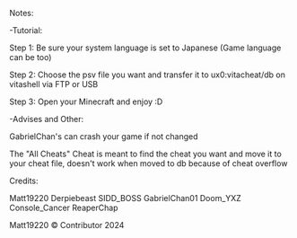 Notes:

-Tutorial:

Step 1: Be sure your system language is set to Japanese (Game language can be too)

Step 2: Choose the psv file you want and transfer it to ux0:vitacheat/db on vitashell via FTP or USB

Step 3: Open your Minecraft and enjoy :D

-Advises and Other:

GabrielChan's can crash your game if not changed

The "All Cheats" Cheat is meant to find the cheat you want and move it to your cheat file, doesn't work when moved to db because of cheat overflow

Credits:

Matt19220
Derpiebeast
SIDD_BOSS
GabrielChan01
Doom_YXZ
Console_Cancer
ReaperChap



Matt19220 © Contributor 2024
